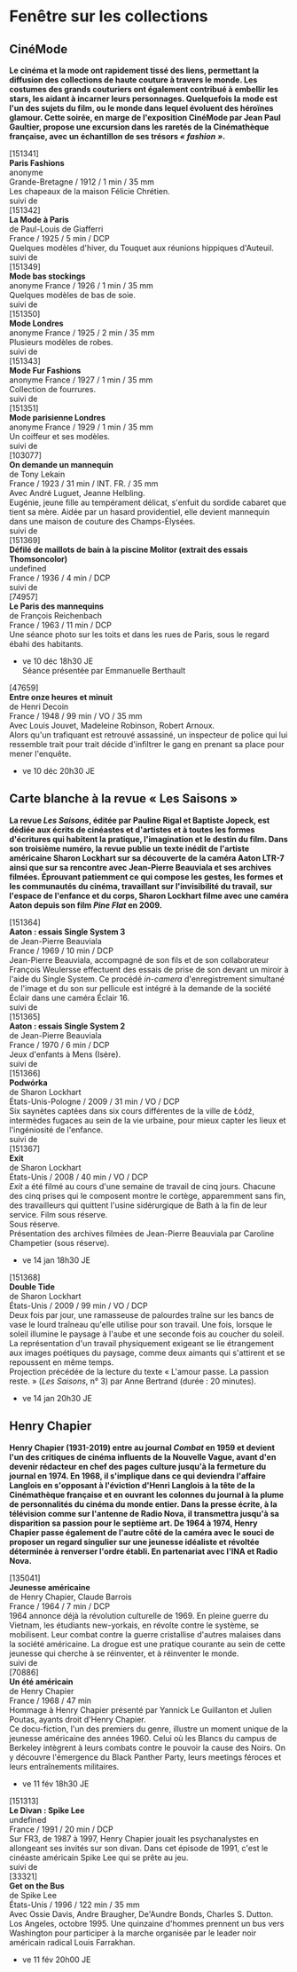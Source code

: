 # Fenêtre sur les collections

## CinéMode

**Le cinéma et la mode ont rapidement tissé des liens, permettant la diffusion des collections de haute couture à travers le monde. Les costumes des grands couturiers ont également contribué à embellir les stars, les aidant à incarner leurs personnages. Quelquefois la mode est l'un des sujets du film, ou le monde dans lequel évoluent des héroïnes glamour. Cette soirée, en marge de l'exposition CinéMode par Jean Paul Gaultier, propose une excursion dans les raretés de la Cinémathèque française, avec un échantillon de ses trésors _« fashion »_.**

[151341]  
**Paris Fashions**  
anonyme  
Grande-Bretagne / 1912 / 1 min / 35 mm  
Les chapeaux de la maison Félicie Chrétien.  
suivi de  
[151342]  
**La Mode à Paris**  
de Paul-Louis de Giafferri  
France / 1925 / 5 min / DCP  
Quelques modèles d'hiver, du Touquet aux réunions hippiques d'Auteuil.  
suivi de  
[151349]  
**Mode bas stockings**  
anonyme
France / 1926 / 1 min / 35 mm  
Quelques modèles de bas de soie.  
suivi de  
[151350]  
**Mode Londres**  
anonyme
France / 1925 / 2 min / 35 mm  
Plusieurs modèles de robes.  
suivi de  
[151343]  
**Mode Fur Fashions**  
anonyme
France / 1927 / 1 min / 35 mm  
Collection de fourrures.  
suivi de  
[151351]  
**Mode parisienne Londres**  
anonyme
France / 1929 / 1 min / 35 mm  
Un coiffeur et ses modèles.  
suivi de  
[103077]  
**On demande un mannequin**  
de Tony Lekain  
France / 1923 / 31 min / INT. FR. / 35 mm  
Avec André Luguet, Jeanne Helbling.  
Eugénie, jeune fille au tempérament délicat, s'enfuit du sordide cabaret que tient sa mère. Aidée par un hasard providentiel, elle devient mannequin dans une maison de couture des Champs-Élysées.  
suivi de  
[151369]  
**Défilé de maillots de bain à la piscine Molitor (extrait des essais Thomsoncolor)**  
undefined  
France / 1936 / 4 min / DCP  
suivi de  
[74957]  
**Le Paris des mannequins**  
de François Reichenbach  
France / 1963 / 11 min / DCP  
Une séance photo sur les toits et dans les rues de Paris, sous le regard ébahi des habitants.

- ve 10 déc 18h30 JE  
  Séance présentée par Emmanuelle Berthault

[47659]  
**Entre onze heures et minuit**  
de Henri Decoin  
France / 1948 / 99 min / VO / 35 mm  
Avec Louis Jouvet, Madeleine Robinson, Robert Arnoux.  
Alors qu'un trafiquant est retrouvé assassiné, un inspecteur de police qui lui ressemble trait pour trait décide d'infiltrer le gang en prenant sa place pour mener l'enquête.

- ve 10 déc 20h30 JE

## Carte blanche à la revue « Les Saisons »

**La revue _Les Saisons_, éditée par Pauline Rigal et Baptiste Jopeck, est dédiée aux écrits de cinéastes et d'artistes et à toutes les formes d'écritures qui habitent la pratique, l'imagination et le destin du film. Dans son troisième numéro, la revue publie un texte inédit de l'artiste américaine Sharon Lockhart sur sa découverte de la caméra Aaton LTR-7 ainsi que sur sa rencontre avec Jean-Pierre Beauviala et ses archives filmées. Éprouvant patiemment ce qui compose les gestes, les formes et les communautés du cinéma, travaillant sur l'invisibilité du travail, sur l'espace de l'enfance et du corps, Sharon Lockhart filme avec une caméra Aaton depuis son film _Pine Flat_ en 2009.**

[151364]  
**Aaton : essais Single System 3**  
de Jean-Pierre Beauviala  
France / 1969 / 10 min / DCP  
Jean-Pierre Beauviala, accompagné de son fils et de son collaborateur François Weulersse effectuent des essais de prise de son devant un miroir à l'aide du Single System. Ce procédé _in-camera_ d'enregistrement simultané de l'image et du son sur pellicule est intégré à la demande de la société Éclair dans une caméra Éclair 16.  
suivi de  
[151365]  
**Aaton : essais Single System 2**  
de Jean-Pierre Beauviala  
France / 1970 / 6 min / DCP  
Jeux d'enfants à Mens (Isère).  
suivi de  
[151366]  
**Podwórka**  
de Sharon Lockhart  
États-Unis-Pologne / 2009 / 31 min / VO / DCP  
Six saynètes captées dans six cours différentes de la ville de Łódź, intermèdes fugaces au sein de la vie urbaine, pour mieux capter les lieux et l'ingéniosité de l'enfance.  
suivi de  
[151367]  
**Exit**  
de Sharon Lockhart  
États-Unis / 2008 / 40 min / VO / DCP  
_Exit_ a été filmé au cours d'une semaine de travail de cinq jours. Chacune des cinq prises qui le composent montre le cortège, apparemment sans fin, des travailleurs qui quittent l'usine sidérurgique de Bath à la fin de leur service. Film sous réserve.  
Sous réserve.  
Présentation des archives filmées de Jean-Pierre Beauviala par Caroline Champetier (sous réserve).

- ve 14 jan 18h30 JE

[151368]  
**Double Tide**  
de Sharon Lockhart  
États-Unis / 2009 / 99 min / VO / DCP  
Deux fois par jour, une ramasseuse de palourdes traîne sur les bancs de vase le lourd traîneau qu'elle utilise pour son travail. Une fois, lorsque le soleil illumine le paysage à l'aube et une seconde fois au coucher du soleil. La représentation d'un travail physiquement exigeant se lie étrangement aux images poétiques du paysage, comme deux aimants qui s'attirent et se repoussent en même temps.  
Projection précédée de la lecture du texte « L'amour passe. La passion reste. » (_Les Saisons_, n° 3) par Anne Bertrand (durée : 20 minutes).

- ve 14 jan 20h30 JE

## Henry Chapier

**Henry Chapier (1931-2019) entre au journal _Combat_ en 1959 et devient l'un des critiques de cinéma influents de la Nouvelle Vague, avant d'en devenir rédacteur en chef des pages culture jusqu'à la fermeture du journal en 1974. En 1968, il s'implique dans ce qui deviendra l'affaire Langlois en s'opposant à l'éviction d'Henri Langlois à la tête de la Cinémathèque française et en ouvrant les colonnes du journal à la plume de personnalités du cinéma du monde entier. Dans la presse écrite, à la télévision comme sur l'antenne de Radio Nova, il transmettra jusqu'à sa disparition sa passion pour le septième art. De 1964 à 1974, Henry Chapier passe également de l'autre côté de la caméra avec le souci de proposer un regard singulier sur une jeunesse idéaliste et révoltée déterminée à renverser l'ordre établi. En partenariat avec l'INA et Radio Nova.**

[135041]  
**Jeunesse américaine**  
de Henry Chapier, Claude Barrois  
France / 1964 / 7 min / DCP  
1964 annonce déjà la révolution culturelle de 1969. En pleine guerre du Vietnam, les étudiants new-yorkais, en révolte contre le système, se mobilisent. Leur combat contre la guerre cristallise d'autres malaises dans la société américaine. La drogue est une pratique courante au sein de cette jeunesse qui cherche à se réinventer, et à réinventer le monde.  
suivi de  
[70886]  
**Un été américain**  
de Henry Chapier  
France / 1968 / 47 min  
Hommage à Henry Chapier présenté par Yannick Le Guillanton et Julien Poutas, ayants droit d'Henry Chapier.  
Ce docu-fiction, l'un des premiers du genre, illustre un moment unique de la jeunesse américaine des années 1960. Celui où les Blancs du campus de Berkeley intègrent à leurs combats contre le pouvoir la cause des Noirs. On y découvre l'émergence du Black Panther Party, leurs meetings féroces et leurs entraînements militaires.

- ve 11 fév 18h30 JE

[151313]  
**Le Divan : Spike Lee**  
undefined  
France / 1991 / 20 min / DCP  
Sur FR3, de 1987 à 1997, Henry Chapier jouait les psychanalystes en allongeant ses invités sur son divan. Dans cet épisode de 1991, c'est le cinéaste américain Spike Lee qui se prête au jeu.  
suivi de  
[33321]  
**Get on the Bus**  
de Spike Lee  
États-Unis / 1996 / 122 min / 35 mm  
Avec Ossie Davis, Andre Braugher, De'Aundre Bonds, Charles S. Dutton.  
Los Angeles, octobre 1995. Une quinzaine d'hommes prennent un bus vers Washington pour participer à la marche organisée par le leader noir américain radical Louis Farrakhan.

- ve 11 fév 20h00 JE
